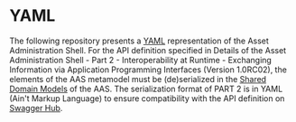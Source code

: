 # YAML
The following repository presents a [YAML](https://yaml.org/spec/1.2.2/) representation of the Asset Administration Shell. For the API definition specified in Details of the Asset Administration Shell - Part 2 - Interoperability at Runtime - Exchanging Information via Application Programming Interfaces (Version 1.0RC02), the elements of the AAS metamodel must be (de)serialized in the [Shared Domain Models](https://app.swaggerhub.com/domains/Plattform_i40/Shared-Domain-Models/V1.0RC01) of the AAS. 
The serialization format of PART 2 is in YAML (Ain't Markup Language) to ensure compatibility with the API definition on [Swagger Hub](https://app.swaggerhub.com/apis/Plattform_i40/Entire-Interface-Collection/V1.0RC01). 
